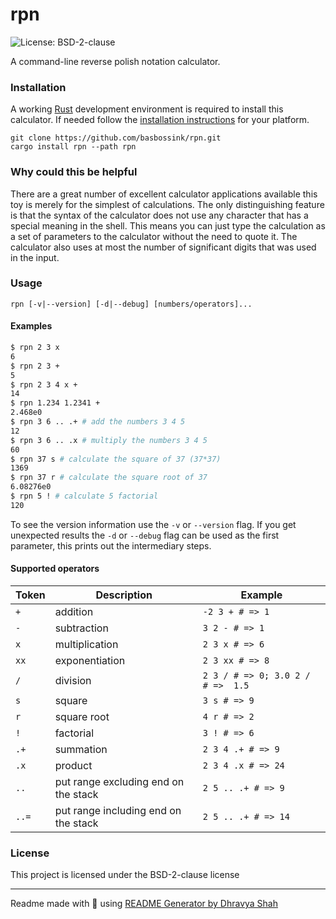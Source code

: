 # rpn

<img alt="License: BSD-2-clause" src="https://img.shields.io/badge/license-BSD--2--clause-green" />

A command-line reverse polish notation calculator.

### Installation

A working [Rust](https://www.rust-lang.org/) development environment is required to install this calculator. If needed follow the [installation instructions](https://www.rust-lang.org/tools/install) for your platform.

```
git clone https://github.com/basbossink/rpn.git
cargo install rpn --path rpn
```

### Why could this be helpful

There are a great number of excellent calculator applications available this toy is merely for the simplest of calculations. The only distinguishing feature is that the syntax of the calculator does not use any character that has a special meaning in the shell. This means you can just type the calculation as a set of parameters to the calculator without the need to quote it. The calculator also uses at most the number of significant digits that was used in the input.

### Usage

```
rpn [-v|--version] [-d|--debug] [numbers/operators]...
```

#### Examples

```sh
$ rpn 2 3 x
6
$ rpn 2 3 +
5
$ rpn 2 3 4 x +
14
$ rpn 1.234 1.2341 +
2.468e0
$ rpn 3 6 .. .+ # add the numbers 3 4 5
12
$ rpn 3 6 .. .x # multiply the numbers 3 4 5
60
$ rpn 37 s # calculate the square of 37 (37*37)
1369
$ rpn 37 r # calculate the square root of 37
6.08276e0
$ rpn 5 ! # calculate 5 factorial
120
```

To see the version information use the `-v` or `--version` flag. If you get unexpected results the `-d` or `--debug` flag can be used as the first parameter, this prints out the intermediary steps.

#### Supported operators

| Token | Description | Example |
|-- |-- | -- |
|`+`| addition | `-2 3 + # => 1`|
|`-`| subtraction| `3 2 - # => 1`|
|`x`| multiplication | `2 3 x # => 6` |
|`xx`| exponentiation | `2 3 xx # => 8`|
|`/`| division | `2 3 / # => 0; 3.0 2 / # =>  1.5`|
|`s`| square | `3 s # => 9`|
|`r`| square root | `4 r # => 2`|
|`!`| factorial | `3 ! # => 6`|
|`.+`| summation | `2 3 4 .+ # => 9`|
|`.x`| product | `2 3 4 .x # => 24`|
|`..`| put range excluding end on the stack | `2 5 .. .+ # => 9`|
|`..=`| put range including end on the stack | `2 5 .. .+ # => 14`|

### License

This project is licensed under the BSD-2-clause license

***
Readme made with 💖 using [README Generator by Dhravya Shah](https://github.com/Dhravya/readme-generator)
